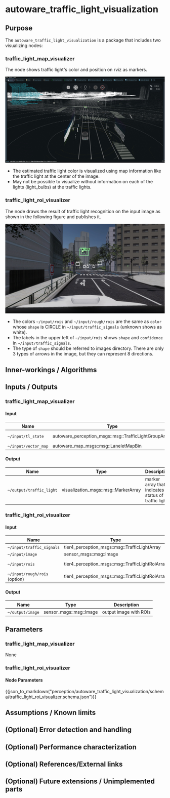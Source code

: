 # autoware_traffic_light_visualization

## Purpose

The `autoware_traffic_light_visualization` is a package that includes two visualizing nodes:

### traffic_light_map_visualizer

The node shows traffic light's color and position on rviz as markers.

![traffic light map visualization](./docs/map-visualization.png)

- The estimated traffic light color is visualized using map information like the traffic light at the center of the image.
- May not be possible to visualize without information on each of the lights (light_bulbs) at the traffic lights.

### traffic_light_roi_visualizer

The node draws the result of traffic light recognition on the input image as shown in the following figure and publishes it.

![traffic light roi visualization](./docs/roi-visualization.png)

- The colors `~/input/rois` and `~/input/rough/rois` are the same as `color` whose `shape` is CIRCLE in `~/input/traffic_signals` (unknown shows as white).
- The labels in the upper left of `~/input/rois` shows `shape` and `confidence` in `~/input/traffic_signals`.
- The type of `shape` should be referred to images directory. There are only 3 types of arrows in the image, but they can represent 8 directions.

## Inner-workings / Algorithms

## Inputs / Outputs

### traffic_light_map_visualizer

#### Input

| Name                 | Type                                                  | Description              |
| -------------------- | ----------------------------------------------------- | ------------------------ |
| `~/input/tl_state`   | autoware_perception_msgs::msg::TrafficLightGroupArray | status of traffic lights |
| `~/input/vector_map` | autoware_map_msgs::msg::LaneletMapBin                 | vector map               |

#### Output

| Name                     | Type                                 | Description                                          |
| ------------------------ | ------------------------------------ | ---------------------------------------------------- |
| `~/output/traffic_light` | visualization_msgs::msg::MarkerArray | marker array that indicates status of traffic lights |

### traffic_light_roi_visualizer

#### Input

| Name                          | Type                                             | Description                                                      |
| ----------------------------- | ------------------------------------------------ | ---------------------------------------------------------------- |
| `~/input/traffic_signals`     | tier4_perception_msgs::msg::TrafficLightArray    | status of traffic lights                                         |
| `~/input/image`               | sensor_msgs::msg::Image                          | the image captured by perception cameras                         |
| `~/input/rois`                | tier4_perception_msgs::msg::TrafficLightRoiArray | the ROIs detected by `autoware_traffic_light_fine_detector`      |
| `~/input/rough/rois` (option) | tier4_perception_msgs::msg::TrafficLightRoiArray | the ROIs detected by `autoware_traffic_light_map_based_detector` |

#### Output

| Name             | Type                    | Description            |
| ---------------- | ----------------------- | ---------------------- |
| `~/output/image` | sensor_msgs::msg::Image | output image with ROIs |

## Parameters

### traffic_light_map_visualizer

None

### traffic_light_roi_visualizer

#### Node Parameters

{{json_to_markdown("perception/autoware_traffic_light_visualization/schema/traffic_light_roi_visualizer.schema.json")}}

## Assumptions / Known limits

## (Optional) Error detection and handling

## (Optional) Performance characterization

## (Optional) References/External links

## (Optional) Future extensions / Unimplemented parts
